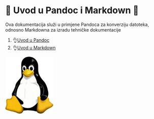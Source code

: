 # 🍕 Uvod u Pandoc i Markdown 🍕
Ova dokumentacija služi u primjene Pandoca za konverziju datoteka, odnosno Markdowna za izradu tehničke dokumentacije

1. 👌[Uvod u Pandoc](docs/02-pandoc-primjeri-konverzije.md)
2. 👌[Uvod u Markdown](docs/01-markdown-primjeri.md)

<img src="images.jpeg" width="30%">
